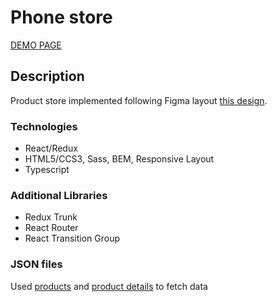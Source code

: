 # Phone store

[DEMO PAGE](https://FE-feb20-5.github.io/react_phone-catalog/)

## Description
Product store implemented following Figma layout [this design](https://www.figma.com/file/uEetgWenSRxk9jgiym6Yzp/Phone-catalog-redesign?node-id=1%3A2).

### Technologies
- React/Redux
- HTML5/CCS3, Sass, BEM, Responsive Layout
- Typescript

### Additional Libraries
- Redux Trunk
- React Router
- React Transition Group

### JSON files
Used [products](https://FE-feb20-5.github.io/react_phone-catalog/api/products.json) and [product details](https://FE-feb20-5.github.io/react_phone-catalog/api/products/motorola-xoom.json) tо fetch data
